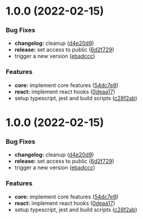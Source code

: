 # 1.0.0 (2022-02-15)


### Bug Fixes

* **changelog:** cleanup ([d4e20d9](https://github.com/ribeirolabs/local-storage/commit/d4e20d97894183eead4d62e1674b56d73ae72711))
* **release:** set access to public ([6d2f729](https://github.com/ribeirolabs/local-storage/commit/6d2f729b82ed763bfd97e31862113e0d3ea0e298))
* trigger a new version ([ebadccc](https://github.com/ribeirolabs/local-storage/commit/ebadcccce45ba5a7279deb54c2e5a31dcedf31a7))


### Features

* **core:** implement core features ([54dc7e9](https://github.com/ribeirolabs/local-storage/commit/54dc7e9c2468a88f442e0c71d54da9bd92cdde36))
* **react:** implement react hooks ([0deaa17](https://github.com/ribeirolabs/local-storage/commit/0deaa17ce230bf8c47aa60133df4da011c31841e))
* setup typescript, jest and build scripts ([c28f2ab](https://github.com/ribeirolabs/local-storage/commit/c28f2ab2f254933d75a4bd74ed6c01fb0c89e3cf))

# 1.0.0 (2022-02-15)


### Bug Fixes

* **changelog:** cleanup ([d4e20d9](https://github.com/ribeirolabs/local-storage/commit/d4e20d97894183eead4d62e1674b56d73ae72711))
* **release:** set access to public ([6d2f729](https://github.com/ribeirolabs/local-storage/commit/6d2f729b82ed763bfd97e31862113e0d3ea0e298))
* trigger a new version ([ebadccc](https://github.com/ribeirolabs/local-storage/commit/ebadcccce45ba5a7279deb54c2e5a31dcedf31a7))


### Features

* **core:** implement core features ([54dc7e9](https://github.com/ribeirolabs/local-storage/commit/54dc7e9c2468a88f442e0c71d54da9bd92cdde36))
* **react:** implement react hooks ([0deaa17](https://github.com/ribeirolabs/local-storage/commit/0deaa17ce230bf8c47aa60133df4da011c31841e))
* setup typescript, jest and build scripts ([c28f2ab](https://github.com/ribeirolabs/local-storage/commit/c28f2ab2f254933d75a4bd74ed6c01fb0c89e3cf))
